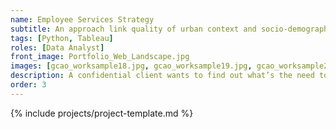 ```yaml
---
name: Employee Services Strategy
subtitle: An approach link quality of urban context and socio-demographics. Answears the question Where, What and Who
tags: [Python, Tableau]
roles: [Data Analyst]
front_image: Portfolio_Web_Landscape.jpg
images: [gcao_worksample18.jpg, gcao_worksample19.jpg, gcao_worksample20.jpg]
description: A confidential client wants to find out what’s the need to have and good to have amenities for their employees across more than 500 locations nationwide. 
order: 3
---
```


{% include projects/project-template.md %}